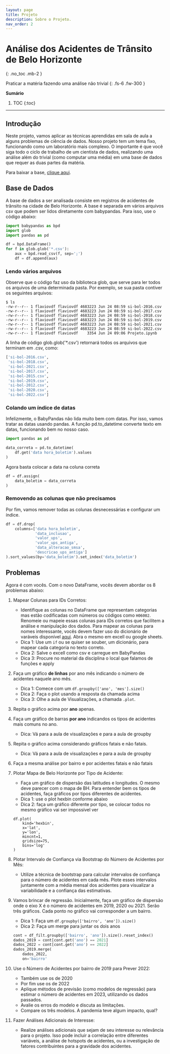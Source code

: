 ```yaml
---
layout: page
title: Projeto
description: Sobre o Projeto.
nav_order: 2
---
```


# Análise dos Acidentes de Trânsito de Belo Horizonte

{: .no_toc .mb-2 }

Praticar a matéria fazendo uma análise não trivial
{: .fs-6 .fw-300 }

**Sumário**
1. TOC
{:toc}
---

## Introdução

Neste projeto, vamos aplicar as técnicas aprendidas em sala de aula a alguns problemas de ciência de dados. Nosso projeto tem um tema fixo, funcionando como um laboratório mais complexo. O importante é que você siga todo o ciclo de trabalho de um cientista de dados, realizando uma análise além do trivial (como computar uma média) em uma base de dados que requer as duas partes da matéria.

Para baixar a base, [clique aqui](http://flaviovdf.io/fcd/assets/99-Projeto/dados.zip).

## Base de Dados

A base de dados a ser analisada consiste em registros de acidentes de trânsito na cidade de Belo Horizonte. A base é separada em vários arquivos csv que podem ser lidos diretamente com babypandas. Para isso, use o código abaixo:

```python
import babypandas as bpd
import glob
import pandas as pd

df = bpd.DataFrame()
for f in glob.glob('*.csv'):
    aux = bpd.read_csv(f, sep=';')
    df = df.append(aux)
```

### Lendo vários arquivos

Observe que o código faz uso da biblioteca glob, que serve para ler todos os arquivos de uma determinada pasta. Por exemplo, se sua pasta contiver os seguintes arquivos:

```
$ ls
-rw-r--r-- 1 flaviovdf flaviovdf 4683223 Jun 24 08:59 si-bol-2016.csv
-rw-r--r-- 1 flaviovdf flaviovdf 4683223 Jun 24 08:59 si-bol-2017.csv
-rw-r--r-- 1 flaviovdf flaviovdf 4683223 Jun 24 08:59 si-bol-2018.csv
-rw-r--r-- 1 flaviovdf flaviovdf 4683223 Jun 24 08:59 si-bol-2019.csv
-rw-r--r-- 1 flaviovdf flaviovdf 4683223 Jun 24 08:59 si-bol-2021.csv
-rw-r--r-- 1 flaviovdf flaviovdf 4683223 Jun 24 08:59 si-bol-2022.csv
-rw-r--r-- 1 flaviovdf flaviovdf    3354 Jun 24 09:06 Projeto.ipynb
```
A linha de código glob.glob('*.csv') retornará todos os arquivos que terminam em .csv, como:

```python
['si-bol-2016.csv',
 'si-bol-2018.csv',
 'si-bol-2021.csv',
 'si-bol-2017.csv',
 'si-bol-2015.csv',
 'si-bol-2019.csv',
 'si-bol-2012.csv',
 'si-bol-2020.csv',
 'si-bol-2022.csv']
```

### Colando um índice de datas 

Infelizmente, o BabyPandas não lida muito bem com datas. Por isso, vamos tratar as datas usando pandas. A função pd.to_datetime converte texto em datas, funcionando bem no nosso caso.

```python
import pandas as pd

data_correta = pd.to_datetime(
    df.get('data hora_boletim').values
)
```

Agora basta colocar a data na coluna correta

```python
df = df.assign(
    data_boletim = data_correta
)
```

### Removendo as colunas que não precisamos

Por fim, vamos remover todas as colunas desnecessárias e configurar um índice.

```python
df = df.drop(
    columns=['data hora_boletim',
             'data_inclusao',
             'valor_ups',
             'valor_ups_antiga',
             'data_alteracao_smsa',
             'descricao_ups_antiga']
).sort_values(by='data_boletim').set_index('data_boletim')
```

## Problemas

Agora é com vocês. Com o novo DataFrame, vocês devem abordar os 8 problemas abaixo:

1. Mapear Colunas para IDs Corretos:
    - Identifique as colunas no DataFrame que representam categorias mas estão codificadas com números ou códigos como `H06002`. Renomeie ou mapeie essas colunas para IDs corretos que facilitem a análise e manipulação dos dados. Para mapear as colunas para nomes interessante, vocês devem fazer uso do dicionário de varáveis disponível [aqui](https://dados.pbh.gov.br/dataset/relacao-de-ocorrencias-de-acidentes-de-transito-com-vitima). Abra o mesmo em excell ou google sheets.
    - Dica 1: Use um `if` ou se quiser se souber, um dicionário, para mapear cada categoria no texto correto.
    - Dica 2: Salve o excell como csv e carregue em BabyPandas
    - Dica 3: Procure no material da disciplina o local que falamos de funções e apply

1. Faça um gráfico **de linhas** por ano mês indicando o número de acidentes naquele ano mês.
    - Dica 1: Comece com um `df.groupby(['ano', 'mes'].size()`
    - Dica 2: Faça o plot usando a resposta da chamada acima
    - Dica 3: Olhe a aula de Visualizações, a chamada `.plot`. 

1. Repita o gráfico acima por **ano** apenas.

1. Faça um gráfico de barras **por ano** indicandos os tipos de acidentes mais comuns no ano.
    - Dica: Vá para a aula de visualizações e para a aula de groupby

1. Repita o gráfico acima considerando gráficos fatais e não fatais.
    - Dica: Vá para a aula de visualizações e para a aula de groupby
  
1. Faça a mesma análise por bairro e por acidentes fatais e não fatais
    
1. Plotar Mapa de Belo Horizonte por Tipo de Acidente:
    - Faça um gráfico de dispersão das latitudes e longitudes. O mesmo deve parecer com o mapa de BH. Para entender bem os tipos de acidentes, faça gráficos por tipos diferentes de acidentes.
    - Dica 1: use o plot hexbin conforme abaixo
    - Dica 2: faça um gráfico diferente por tipo, se colocar todos no mesmo gráfico vai ser impossível ver
    ```
    df.plot(
        kind='hexbin',
        x='lat',
        y='lon',
        mincnt=1,
        gridsize=75,
        bins='log'
    )
    ```
      
1. Plotar Intervalo de Confiança via Bootstrap do Número de Acidentes por Mês:
    - Utilize a técnica de bootstrap para calcular intervalos de confiança para o número de acidentes em cada mês. Plote esses intervalos juntamente com a média mensal dos acidentes para visualizar a variabilidade e a confiança das estimativas.


1. Vamos brincar de regressão. Inicialmente, faça um gráfico de dispersão onde o eixo X é o número de acidentes em 2019, 2020 ou 2021. Serão três gráficos. Cada ponto no gráfico vai corresponder a um bairro.
    - Dica 1: Faça um `df.groupby(['bairro', 'ano']).size()`
    - Dica 2: Faça um merge para juntar os dois anos
    ```python
    cont = df_filt.groupby(['bairro', 'ano']).size().reset_index()
    dados_2019 = cont[cont.get('ano') == 2021]
    dados_2022 = cont[cont.get('ano') == 2022]
    dados_2019.merge(
        dados_2022,
        on='bairro'
    ```
      
1. Use o Número de Acidentes por bairro de 2019 para Prever 2022:
    - Também use os de 2020
    - Por fim use os de 2022
    - Aplique métodos de previsão (como modelos de regressão) para estimar o número de acidentes em 2023, utilizando os dados passados.
    - Avalie os erros do modelo e discuta as limitações.
    - Compare os três modelos. A pandemia teve algum impacto, qual?
      
1. Fazer Análises Adicionais de Interesse:
    - Realize análises adicionais que sejam de seu interesse ou relevância para o projeto. Isso pode incluir a correlação entre diferentes variáveis, a análise de hotspots de acidentes, ou a investigação de fatores contribuintes para a gravidade dos acidentes.
